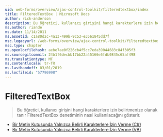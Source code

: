 ```yaml
---
uid: web-forms/overview/ajax-control-toolkit/filteredtextbox/index
title: FilteredTextBox | Microsoft Docs
author: rick-anderson
description: Bu öğretici, kullanıcı girişini hangi karakterlere izin belirtmenize olanak tanır FilteredTextBox denetiminin nasıl kullanılacağını gösterir.
ms.author: riande
ms.date: 11/14/2011
ms.assetid: c1a80d2c-4a13-499b-9c53-e3561845dd7f
msc.legacyurl: /web-forms/overview/ajax-control-toolkit/filteredtextbox
msc.type: chapter
ms.openlocfilehash: aebe7ae0f226cb4f5cc7eda39044683c84f305f3
ms.sourcegitcommit: 24b1f6decbb17bb22a45166e5fdb0845c65af498
ms.translationtype: MT
ms.contentlocale: tr-TR
ms.lasthandoff: 03/01/2019
ms.locfileid: "57796998"
---
```

<a name="filteredtextbox"></a>FilteredTextBox
====================
> Bu öğretici, kullanıcı girişini hangi karakterlere izin belirtmenize olanak tanır FilteredTextBox denetiminin nasıl kullanılacağını gösterir.


- [Bir Metin Kutusunda Yalnızca Belirli Karakterlere İzin Verme (C#)](allowing-only-certain-characters-in-a-text-box-cs.md)
- [Bir Metin Kutusunda Yalnızca Belirli Karakterlere İzin Verme (VB)](allowing-only-certain-characters-in-a-text-box-vb.md)
